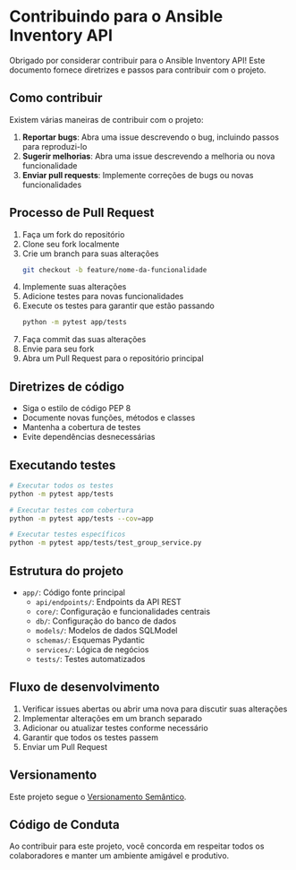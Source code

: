 # Contribuindo para o Ansible Inventory API

Obrigado por considerar contribuir para o Ansible Inventory API! Este documento fornece diretrizes e passos para contribuir com o projeto.

## Como contribuir

Existem várias maneiras de contribuir com o projeto:

1. **Reportar bugs**: Abra uma issue descrevendo o bug, incluindo passos para reproduzi-lo
2. **Sugerir melhorias**: Abra uma issue descrevendo a melhoria ou nova funcionalidade
3. **Enviar pull requests**: Implemente correções de bugs ou novas funcionalidades

## Processo de Pull Request

1. Faça um fork do repositório
2. Clone seu fork localmente
3. Crie um branch para suas alterações
   ```bash
   git checkout -b feature/nome-da-funcionalidade
   ```
4. Implemente suas alterações
5. Adicione testes para novas funcionalidades
6. Execute os testes para garantir que estão passando
   ```bash
   python -m pytest app/tests
   ```
7. Faça commit das suas alterações
8. Envie para seu fork
9. Abra um Pull Request para o repositório principal

## Diretrizes de código

- Siga o estilo de código PEP 8
- Documente novas funções, métodos e classes
- Mantenha a cobertura de testes
- Evite dependências desnecessárias

## Executando testes

```bash
# Executar todos os testes
python -m pytest app/tests

# Executar testes com cobertura
python -m pytest app/tests --cov=app

# Executar testes específicos
python -m pytest app/tests/test_group_service.py
```

## Estrutura do projeto

- `app/`: Código fonte principal
  - `api/endpoints/`: Endpoints da API REST
  - `core/`: Configuração e funcionalidades centrais
  - `db/`: Configuração do banco de dados
  - `models/`: Modelos de dados SQLModel
  - `schemas/`: Esquemas Pydantic
  - `services/`: Lógica de negócios
  - `tests/`: Testes automatizados

## Fluxo de desenvolvimento

1. Verificar issues abertas ou abrir uma nova para discutir suas alterações
2. Implementar alterações em um branch separado
3. Adicionar ou atualizar testes conforme necessário
4. Garantir que todos os testes passem
5. Enviar um Pull Request

## Versionamento

Este projeto segue o [Versionamento Semântico](https://semver.org/lang/pt-BR/).

## Código de Conduta

Ao contribuir para este projeto, você concorda em respeitar todos os colaboradores e manter um ambiente amigável e produtivo.